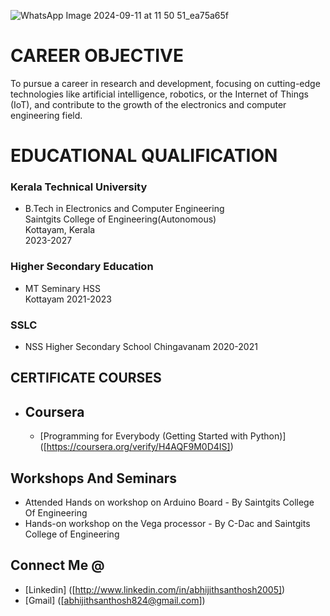![WhatsApp Image 2024-09-11 at 11 50 51_ea75a65f](https://github.com/user-attachments/assets/4302006c-8f3e-4a18-88a5-ca62b905deb7)
# CAREER OBJECTIVE
 To pursue a career in research and development, focusing on cutting-edge technologies
like artificial intelligence, robotics, or the Internet of Things (IoT), and contribute to the
growth of the electronics and computer engineering field.

# EDUCATIONAL QUALIFICATION
### Kerala Technical University  
   * B.Tech in Electronics and Computer Engineering  
    Saintgits College of Engineering(Autonomous)  
    Kottayam, Kerala   
    2023-2027

  
### Higher Secondary Education
   * MT Seminary HSS  
      Kottayam
      2021-2023

###  SSLC  
  * NSS Higher Secondary School
    Chingavanam
    2020-2021

## CERTIFICATE COURSES
* ## Coursera
   * [Programming for Everybody (Getting Started with Python)] ([https://coursera.org/verify/H4AQF9M0D4IS])
     
    
## Workshops And Seminars
*  Attended Hands on workshop on Arduino Board - By Saintgits College Of Engineering
*  Hands-on workshop on the Vega processor - By C-Dac and Saintgits College of Engineering
 ## Connect Me @
*  [Linkedin] ([http://www.linkedin.com/in/abhijithsanthosh2005])
*  [Gmail] ([abhijithsanthosh824@gmail.com])
 
